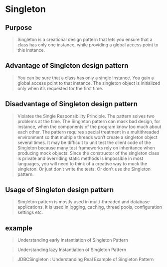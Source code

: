 # Singleton

## Purpose

> Singleton is a creational design pattern that lets you ensure
> that a class has only one instance, while providing a global access point to this instance.

## Advantage of Singleton design pattern
> You can be sure that a class has only a single instance.
> You gain a global access point to that instance.
> The singleton object is initialized only when it’s requested for the first time.

## Disadvantage of Singleton design pattern
> Violates the Single Responsibility Principle. The pattern solves two problems at the time.
> The Singleton pattern can mask bad design, for instance, when the components of the program know too much about each other.
> The pattern requires special treatment in a multithreaded environment so that multiple threads won’t create a singleton object several times.
> It may be difficult to unit test the client code of the Singleton because many test
> frameworks rely on inheritance when producing mock objects. Since the constructor of the singleton class is private and overriding static methods is impossible in most languages, you will need to think of a creative way to mock the singleton. Or just don’t write the tests. Or don’t use the Singleton pattern.


## Usage of Singleton design pattern

> Singleton pattern is mostly used in multi-threaded and database applications.
> It is used in logging, caching, thread pools, configuration settings etc.

## example

> Understanding early Instantiation of Singleton Pattern

> Understanding lazy Instantiation of Singleton Pattern 

> JDBCSingleton : Understanding Real Example of Singleton Pattern


